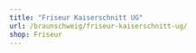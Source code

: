 ```yaml
---
title: "Friseur Kaiserschnitt UG"
url: /braunschweig/friseur-kaiserschnitt-ug/
shop: Friseur
---
```

